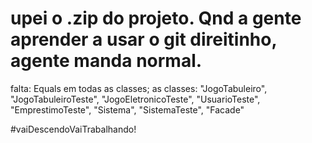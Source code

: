 # upei o .zip do projeto. Qnd a gente aprender a usar o git direitinho, agente manda normal.
falta: Equals em todas as classes; as classes: "JogoTabuleiro", "JogoTabuleiroTeste", "JogoEletronicoTeste", "UsuarioTeste", "EmprestimoTeste", "Sistema", "SistemaTeste", "Facade"

#vaiDescendoVaiTrabalhando!
